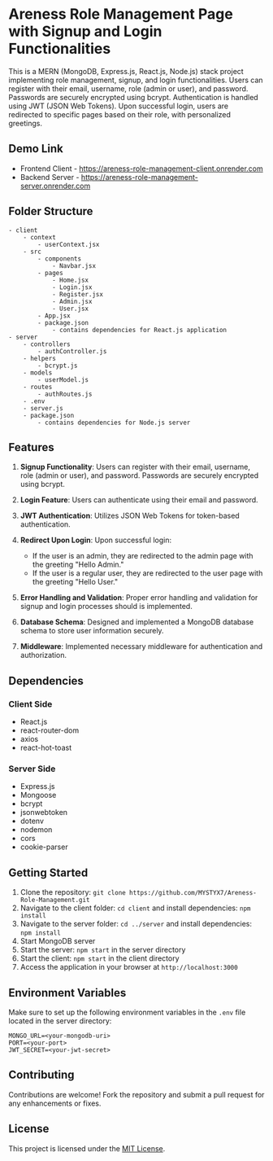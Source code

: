 # Areness Role Management Page with Signup and Login Functionalities

This is a MERN (MongoDB, Express.js, React.js, Node.js) stack project implementing role management, signup, and login functionalities. Users can register with their email, username, role (admin or user), and password. Passwords are securely encrypted using bcrypt. Authentication is handled using JWT (JSON Web Tokens). Upon successful login, users are redirected to specific pages based on their role, with personalized greetings.

## Demo Link
- Frontend Client - https://areness-role-management-client.onrender.com
- Backend Server - https://areness-role-management-server.onrender.com

## Folder Structure

```
- client
    - context
        - userContext.jsx
    - src
        - components
            - Navbar.jsx
        - pages
            - Home.jsx
            - Login.jsx
            - Register.jsx
            - Admin.jsx
            - User.jsx
        - App.jsx
        - package.json
            - contains dependencies for React.js application
- server
    - controllers
        - authController.js
    - helpers
        - bcrypt.js
    - models
        - userModel.js
    - routes
        - authRoutes.js
    - .env
    - server.js
    - package.json
        - contains dependencies for Node.js server
```

## Features

1. **Signup Functionality**: Users can register with their email, username, role (admin or user), and password. Passwords are securely encrypted using bcrypt.
   
2. **Login Feature**: Users can authenticate using their email and password.
   
3. **JWT Authentication**: Utilizes JSON Web Tokens for token-based authentication.

4. **Redirect Upon Login**: Upon successful login:
    - If the user is an admin, they are redirected to the admin page with the greeting "Hello Admin."
    - If the user is a regular user, they are redirected to the user page with the greeting "Hello User."

5. **Error Handling and Validation**: Proper error handling and validation for signup and login processes should is implemented.

6. **Database Schema**: Designed and implemented a MongoDB database schema to store user information securely.

7. **Middleware**: Implemented necessary middleware for authentication and authorization.

## Dependencies

### Client Side
- React.js
- react-router-dom
- axios
- react-hot-toast

### Server Side
- Express.js
- Mongoose
- bcrypt
- jsonwebtoken
- dotenv
- nodemon
- cors
- cookie-parser

## Getting Started

1. Clone the repository: `git clone https://github.com/MYSTYX7/Areness-Role-Management.git`
2. Navigate to the client folder: `cd client` and install dependencies: `npm install`
3. Navigate to the server folder: `cd ../server` and install dependencies: `npm install`
4. Start MongoDB server
5. Start the server: `npm start` in the server directory
6. Start the client: `npm start` in the client directory
7. Access the application in your browser at `http://localhost:3000`

## Environment Variables

Make sure to set up the following environment variables in the `.env` file located in the server directory:

```
MONGO_URL=<your-mongodb-uri>
PORT=<your-port>
JWT_SECRET=<your-jwt-secret>
```

## Contributing

Contributions are welcome! Fork the repository and submit a pull request for any enhancements or fixes.

## License

This project is licensed under the [MIT License](LICENSE).